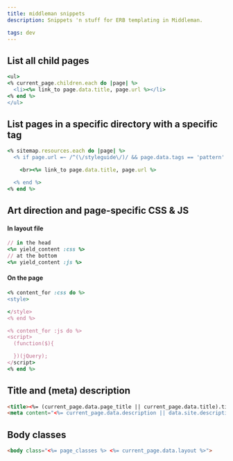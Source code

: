 ```yaml
---
title: middleman snippets
description: Snippets 'n stuff for ERB templating in Middleman.

tags: dev
---
```


## List all child pages

~~~ ruby
<ul>
<% current_page.children.each do |page| %>
  <li><%= link_to page.data.title, page.url %></li>
<% end %>
</ul>
~~~

## List pages in a specific directory with a specific tag

~~~ ruby
<% sitemap.resources.each do |page| %>
  <% if page.url =~ /^(\/styleguide\/)/ && page.data.tags == 'pattern' %>

    <br><%= link_to page.data.title, page.url %>

  <% end %>
<% end %>
~~~

## Art direction and page-specific CSS &amp; JS

#### In layout file

~~~ ruby
// in the head
<%= yield_content :css %>
// at the bottom
<%= yield_content :js %>
~~~

#### On the page

~~~ ruby
<% content_for :css do %>
<style>

</style>
<% end %>

<% content_for :js do %>
<script>
  (function($){

  })(jQuery);
</script>
<% end %>
~~~

## Title and (meta) description

~~~ html
<title><%= (current_page.data.page_title || current_page.data.title).titleize %> | <%= data.site.name %> </title>
<meta content="<%= current_page.data.description || data.site.description %>" name="description" />
~~~

## Body classes

~~~ html
<body class="<%= page_classes %> <%= current_page.data.layout %>">
~~~
